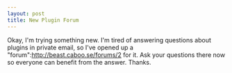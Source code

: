 ```yaml
--- 
layout: post
title: New Plugin Forum
---
```

Okay, I'm trying something new.  I'm tired of answering questions about plugins in private email, so I've opened up a "forum":http://beast.caboo.se/forums/2 for it.  Ask your questions there now so everyone can benefit from the answer.  Thanks.
